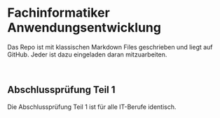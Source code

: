# Fachinformatiker Anwendungsentwicklung
Das Repo ist mit klassischen Markdown Files geschrieben und liegt auf GitHub. Jeder ist dazu eingeladen daran mitzuarbeiten.
 
<br>

## Abschlussprüfung Teil 1
Die Abschlussprüfung Teil 1 ist für alle IT-Berufe identisch.  

<br>

